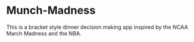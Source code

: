 # Munch-Madness
This is a bracket style dinner decision making app inspired by the NCAA March Madness and the NBA.
